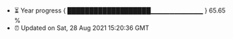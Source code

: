 - ⏳ Year progress { ███████████████████▁▁▁▁▁▁▁▁▁▁▁ } 65.65 %
- ⏰ Updated on Sat, 28 Aug 2021 15:20:36 GMT

